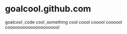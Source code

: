 goalcool.github.com
===================

goalcool  ,code cool ,something cool coool cooool coooool cooooooooooooooooooool

